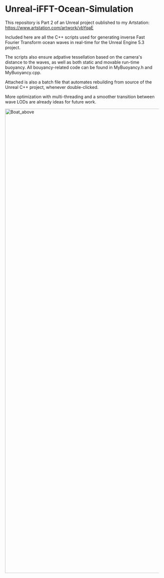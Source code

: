 # Unreal-iFFT-Ocean-Simulation

This repository is Part 2 of an Unreal project oublished to my Artstation: https://www.artstation.com/artwork/vbYqaE

Included here are all the C++ scripts used for generating inverse Fast Fourier Transform ocean waves in real-time for the Unreal Engine 5.3 project.

The scripts also ensure adpative tessellation based on the camera's distance to the waves, as well as both static and movable run-time buoyancy. 
All bouyancy-related code can be found in MyBuoyancy.h and MyBuoyancy.cpp.

Attached is also a batch file that automates rebuilding from source of the Unreal C++ project, whenever double-clicked.

More optimization with multi-threading and a smoother transition between wave LODs are already ideas for future work.

<img width="1522" alt="Boat_above" src="https://github.com/user-attachments/assets/abd4d44f-46d6-4465-b662-99bdd5819497" />

